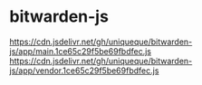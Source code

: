 # bitwarden-js
https://cdn.jsdelivr.net/gh/uniqueque/bitwarden-js/app/main.1ce65c29f5be69fbdfec.js
https://cdn.jsdelivr.net/gh/uniqueque/bitwarden-js/app/vendor.1ce65c29f5be69fbdfec.js
